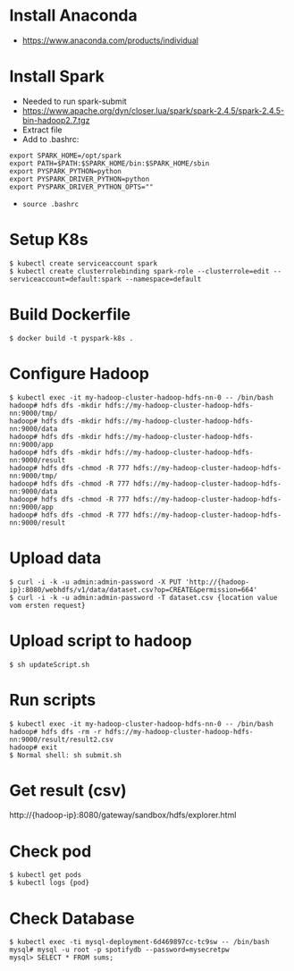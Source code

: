 # Install Anaconda

- https://www.anaconda.com/products/individual

# Install Spark

- Needed to run spark-submit
- https://www.apache.org/dyn/closer.lua/spark/spark-2.4.5/spark-2.4.5-bin-hadoop2.7.tgz
- Extract file
- Add to .bashrc:

```
export SPARK_HOME=/opt/spark
export PATH=$PATH:$SPARK_HOME/bin:$SPARK_HOME/sbin
export PYSPARK_PYTHON=python
export PYSPARK_DRIVER_PYTHON=python
export PYSPARK_DRIVER_PYTHON_OPTS=""
```

- `source .bashrc`

# Setup K8s

```
$ kubectl create serviceaccount spark
$ kubectl create clusterrolebinding spark-role --clusterrole=edit --serviceaccount=default:spark --namespace=default
```

# Build Dockerfile

```
$ docker build -t pyspark-k8s .
```

# Configure Hadoop

```
$ kubectl exec -it my-hadoop-cluster-hadoop-hdfs-nn-0 -- /bin/bash
hadoop# hdfs dfs -mkdir hdfs://my-hadoop-cluster-hadoop-hdfs-nn:9000/tmp/
hadoop# hdfs dfs -mkdir hdfs://my-hadoop-cluster-hadoop-hdfs-nn:9000/data
hadoop# hdfs dfs -mkdir hdfs://my-hadoop-cluster-hadoop-hdfs-nn:9000/app
hadoop# hdfs dfs -mkdir hdfs://my-hadoop-cluster-hadoop-hdfs-nn:9000/result
hadoop# hdfs dfs -chmod -R 777 hdfs://my-hadoop-cluster-hadoop-hdfs-nn:9000/tmp/
hadoop# hdfs dfs -chmod -R 777 hdfs://my-hadoop-cluster-hadoop-hdfs-nn:9000/data
hadoop# hdfs dfs -chmod -R 777 hdfs://my-hadoop-cluster-hadoop-hdfs-nn:9000/app
hadoop# hdfs dfs -chmod -R 777 hdfs://my-hadoop-cluster-hadoop-hdfs-nn:9000/result
```

# Upload data

```
$ curl -i -k -u admin:admin-password -X PUT 'http://{hadoop-ip}:8080/webhdfs/v1/data/dataset.csv?op=CREATE&permission=664'
$ curl -i -k -u admin:admin-password -T dataset.csv {location value vom ersten request}
```

# Upload script to hadoop

```
$ sh updateScript.sh

```

# Run scripts

```
$ kubectl exec -it my-hadoop-cluster-hadoop-hdfs-nn-0 -- /bin/bash
hadoop# hdfs dfs -rm -r hdfs://my-hadoop-cluster-hadoop-hdfs-nn:9000/result/result2.csv
hadoop# exit
$ Normal shell: sh submit.sh
```

# Get result (csv)

http://{hadoop-ip}:8080/gateway/sandbox/hdfs/explorer.html

# Check pod

```
$ kubectl get pods
$ kubectl logs {pod}
```

# Check Database

```
$ kubectl exec -ti mysql-deployment-6d469897cc-tc9sw -- /bin/bash
mysql# mysql -u root -p spotifydb --password=mysecretpw
mysql> SELECT * FROM sums;
```
